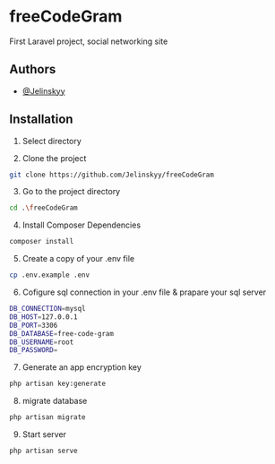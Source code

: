 
# freeCodeGram

First Laravel project, social networking site
## Authors

- [@Jelinskyy](https://www.github.com/Jelinskyy)

## Installation

1. Select directory

2. Clone the project

```bash
git clone https://github.com/Jelinskyy/freeCodeGram
```

3. Go to the project directory

```bash
cd .\freeCodeGram
```

4. Install Composer Dependencies

```bash
composer install
```

5. Create a copy of your .env file
```bash
cp .env.example .env
```

6. Cofigure sql connection in your .env file & prapare your sql server
```bash
DB_CONNECTION=mysql
DB_HOST=127.0.0.1
DB_PORT=3306
DB_DATABASE=free-code-gram
DB_USERNAME=root
DB_PASSWORD=
```

7. Generate an app encryption key
```bash
php artisan key:generate
```

8. migrate database
```bash
php artisan migrate
```

9. Start server 

```bash
php artisan serve
```